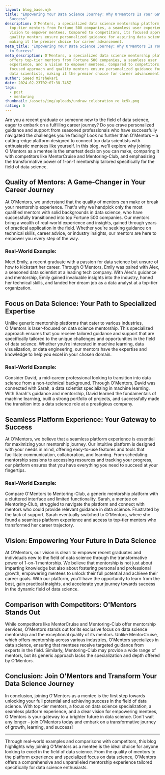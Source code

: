 ```yaml
---
layout: blog_base.njk
title: "Empowering Your Data Science Journey: Why O'Mentors Is Your Gateway to
  Success"
description: O'Mentors, a specialized data science mentorship platform, offers
  top-tier mentors from Fortune 500 companies, a seamless user experience, and a
  vision to empower mentees. Compared to competitors, its focused approach and
  quality mentors ensure personalized guidance for aspiring data scientists,
  making it the premier choice for career advancement.
meta_title: "Empowering Your Data Science Journey: Why O'Mentors Is Your Gateway
  to Success"
meta_description: O'Mentors, a specialized data science mentorship platform,
  offers top-tier mentors from Fortune 500 companies, a seamless user
  experience, and a vision to empower mentees. Compared to competitors, its
  focused approach and quality mentors ensure personalized guidance for aspiring
  data scientists, making it the premier choice for career advancement.
author: Saeed Mirshekari
date: 2024-02-23T02:07:38.745Z
tags:
  - post
  - mentoring
thumbnail: /assets/img/uploads/undraw_celebration_re_kc9k.png
rating: 5
---
```



Are you a recent graduate or someone new to the field of data science, eager to embark on a fulfilling career journey? Do you crave personalized guidance and support from seasoned professionals who have successfully navigated the challenges you're facing? Look no further than O'Mentors – a cutting-edge platform designed to connect top data scientists with enthusiastic mentees like yourself. In this blog, we'll explore why joining O'Mentors as a mentee is the smartest decision you can make, comparing it with competitors like MentorCruise and Mentoring-Club, and emphasizing the transformative power of 1-on-1 mentorship tailored specifically for the field of data science.

## Quality of Mentors: A Game-Changer in Your Career Journey

At O'Mentors, we understand that the quality of mentors can make or break your mentorship experience. That's why we handpick only the most qualified mentors with solid backgrounds in data science, who have successfully transitioned into top Fortune 500 companies. Our mentors bring a wealth of real-world experience and insights, gained through years of practical application in the field. Whether you're seeking guidance on technical skills, career advice, or industry insights, our mentors are here to empower you every step of the way.

### Real-World Example:

Meet Emily, a recent graduate with a passion for data science but unsure of how to kickstart her career. Through O'Mentors, Emily was paired with Alex, a seasoned data scientist at a leading tech company. With Alex's guidance and mentorship, Emily gained invaluable insights into the industry, honed her technical skills, and landed her dream job as a data analyst at a top-tier organization.

## Focus on Data Science: Your Path to Specialized Expertise

Unlike generic mentorship platforms that cater to various industries, O'Mentors is laser-focused on data science mentorship. This specialized approach ensures that you receive tailored guidance and support that are specifically tailored to the unique challenges and opportunities in the field of data science. Whether you're interested in machine learning, data visualization, or data engineering, our mentors have the expertise and knowledge to help you excel in your chosen domain.

### Real-World Example:

Consider David, a mid-career professional looking to transition into data science from a non-technical background. Through O'Mentors, David was connected with Sarah, a data scientist specializing in machine learning. With Sarah's guidance and mentorship, David learned the fundamentals of machine learning, built a strong portfolio of projects, and successfully made the transition into a data science role at a prestigious company.

## Seamless Platform Experience: Your Gateway to Success

At O'Mentors, we believe that a seamless platform experience is essential for maximizing your mentorship journey. Our intuitive platform is designed with your needs in mind, offering easy-to-use features and tools that facilitate communication, collaboration, and learning. From scheduling mentorship sessions to accessing resources and tracking your progress, our platform ensures that you have everything you need to succeed at your fingertips.

### Real-World Example:

Compare O'Mentors to Mentoring-Club, a generic mentorship platform with a cluttered interface and limited functionality. Sarah, a mentee on Mentoring-Club, struggled to navigate the platform and connect with mentors who could provide relevant guidance in data science. Frustrated by the lack of support, Sarah eventually switched to O'Mentors, where she found a seamless platform experience and access to top-tier mentors who transformed her career trajectory.

## Vision: Empowering Your Future in Data Science

At O'Mentors, our vision is clear: to empower recent graduates and individuals new to the field of data science through the transformative power of 1-on-1 mentorship. We believe that mentorship is not just about imparting knowledge but also about fostering personal and professional growth, empowering mentees to unlock their full potential and achieve their career goals. With our platform, you'll have the opportunity to learn from the best, gain practical insights, and accelerate your journey towards success in the dynamic field of data science.

## Comparison with Competitors: O'Mentors Stands Out

While competitors like MentorCruise and Mentoring-Club offer mentorship services, O'Mentors stands out for its exclusive focus on data science mentorship and the exceptional quality of its mentors. Unlike MentorCruise, which offers mentorship across various industries, O'Mentors specializes in data science, ensuring that mentees receive targeted guidance from experts in the field. Similarly, Mentoring-Club may provide a wide range of mentors, but its generic approach lacks the specialization and depth offered by O'Mentors.

## Conclusion: Join O'Mentors and Transform Your Data Science Journey

In conclusion, joining O'Mentors as a mentee is the first step towards unlocking your full potential and achieving success in the field of data science. With top-tier mentors, a focus on data science specialization, a seamless platform experience, and a clear vision for empowering mentees, O'Mentors is your gateway to a brighter future in data science. Don't wait any longer – join O'Mentors today and embark on a transformative journey of growth, learning, and success!

---
Through real-world examples and comparisons with competitors, this blog highlights why joining O'Mentors as a mentee is the ideal choice for anyone looking to excel in the field of data science. From the quality of mentors to the platform experience and specialized focus on data science, O'Mentors offers a comprehensive and unparalleled mentorship experience tailored specifically for data science enthusiasts.